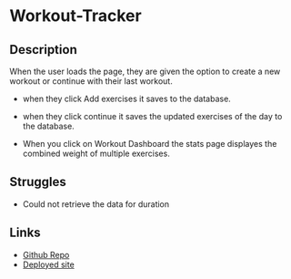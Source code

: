 # Workout-Tracker

## Description
When the user loads the page, they are given the option to create a new workout or continue with their last workout.
  * when they click Add exercises it saves to the database.

  * when they click continue it saves the updated exercises of the day to the database.

  * When you click on Workout Dashboard the stats page displayes the combined weight of multiple exercises.

## Struggles
* Could not retrieve the data for duration

## Links

* <a href = "https://github.com/Moon-Ingenium/Workout-Tracker.git">Github Repo</a>
* <a href = "https://infinite-woodland-20073.herokuapp.com">Deployed site</a>